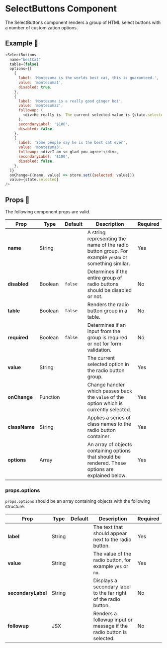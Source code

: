 # SelectButtons Component

The SelectButtons component renders a group of HTML select buttons with a number of customization options.

## Example 🚀

```javascript
<SelectButtons
  name="bestCat"
  table={false}
  options={[
    {
      label: 'Montezuma is the worlds best cat, this is guaranteed.',
      value: 'montezuma1',
      disabled: true,
    },
    {
      label: 'Montezuma is a really good ginger boi',
      value: 'montezuma2',
      followup: (
        <div>He really is. The current selected value is {state.selected}</div>
      ),
      secondaryLabel: '$100',
      disabled: false,
    },
    {
      label: 'Some people say he is the best cat ever',
      value: 'montezuma3',
      followup: <div>I am so glad you agree!</div>,
      secondaryLabel: '$100',
      disabled: false,
    },
  ]}
  onChange={(name, value) => store.set({selected: value})}
  value={state.selected}
/>
```

## Props 🔧

The following component props are valid.

| Prop          | Type     | Default | Description                                                                                         | Required |
| ------------- | -------- | ------- | --------------------------------------------------------------------------------------------------- | -------- |
| **name**      | String   |         | A string representing the name of the radio button group. For example `yesNo` or something similar. | Yes      |
| **disabled**  | Boolean  | `false` | Determines if the entire group of radio buttons should be disabled or not.                          | No       |
| **table**     | Boolean  | `false` | Renders the radio button group in a table.                                                          | No       |
| **required**  | Boolean  | `false` | Determines if an input from the group is required or not for form validation.                       | No       |
| **value**     | String   |         | The current selected option in the radio button group.                                              | Yes      |
| **onChange**  | Function |         | Change handler which passes back the `value` of the option which is currently selected.             | Yes      |
| **className** | String   |         | Applies a series of class names to the radio button container.                                      | Yes      |
| **options**   | Array    |         | An array of objects containing options that should be rendered. These options are explained below.  | Yes      |

### props.options

`props.options` should be an array containing objects with the following structure.

| Prop               | Type   | Default | Description                                                          | Required |
| ------------------ | ------ | ------- | -------------------------------------------------------------------- | -------- |
| **label**          | String |         | The text that should appear next to the radio button.                | Yes      |
| **value**          | String |         | The value of the radio button, for example `yes` or `no`.            | Yes      |
| **secondaryLabel** | String |         | Displays a secondary label to the far right of the radio button.     | No       |
| **followup**       | JSX    |         | Renders a followup input or message if the radio button is selected. | No       |
